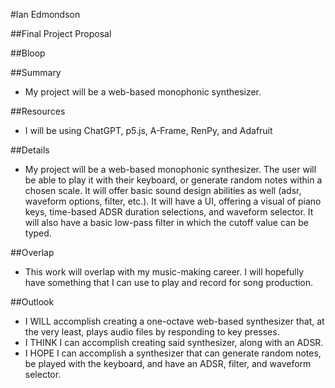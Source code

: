#Ian Edmondson

##Final Project Proposal

##Bloop

##Summary
- My project will be a web-based monophonic synthesizer.

##Resources
- I will be using ChatGPT, p5.js, A-Frame, RenPy, and Adafruit

##Details
- My project will be a web-based monophonic synthesizer. The user will be able to play it with their keyboard, or generate random notes within a chosen scale. It will offer basic sound design abilities as well (adsr, waveform options, filter, etc.). It will have a UI, offering a visual of piano keys, time-based ADSR duration selections, and waveform selector. It will also have a basic low-pass filter in which the cutoff value can be typed. 

##Overlap
- This work will overlap with my music-making career. I will hopefully have something that I can use to play and record for song production.

##Outlook
- I WILL accomplish creating a one-octave web-based synthesizer that, at the very least, plays audio files by responding to key presses.
- I THINK I can accomplish creating said synthesizer, along with an ADSR.
- I HOPE I can accomplish a synthesizer that can generate random notes, be played with the keyboard, and have an ADSR, filter, and waveform selector.